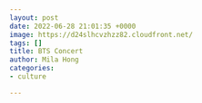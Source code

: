 ```yaml
---
layout: post
date: 2022-06-28 21:01:35 +0000
image: https://d24slhcvzhzz82.cloudfront.net/
tags: []
title: BTS Concert
author: Mila Hong
categories:
- culture

---
```

